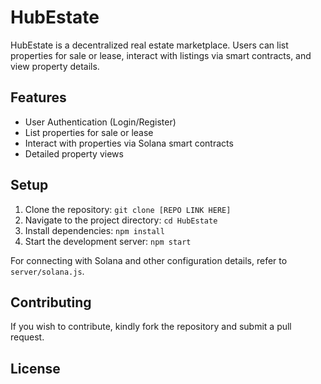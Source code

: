 # HubEstate

HubEstate is a decentralized real estate marketplace. Users can list properties for sale or lease, interact with listings via smart contracts, and view property details.

## Features

- User Authentication (Login/Register)
- List properties for sale or lease
- Interact with properties via Solana smart contracts
- Detailed property views

## Setup

1. Clone the repository: `git clone [REPO LINK HERE]`
2. Navigate to the project directory: `cd HubEstate`
3. Install dependencies: `npm install`
4. Start the development server: `npm start`

For connecting with Solana and other configuration details, refer to `server/solana.js`.

## Contributing

If you wish to contribute, kindly fork the repository and submit a pull request.

## License


